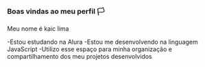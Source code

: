### Boas vindas ao meu perfil 🏳️

Meu nome é kaic lima

-Estou estudando na Alura
-Estou me desenvolvendo na linguagem JavaScript
-Utilizo esse espaço para minha organização e compartilhamento dos meu projetos desenvolvidos
